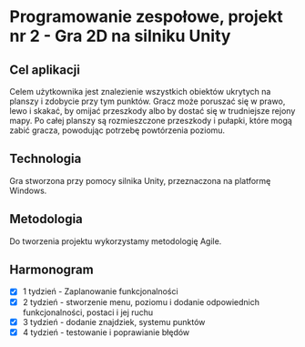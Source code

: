 # Programowanie zespołowe, projekt nr 2 - Gra 2D na silniku Unity
## Cel aplikacji
Celem użytkownika jest znalezienie wszystkich obiektów ukrytych na planszy i zdobycie przy tym punktów. Gracz może poruszać się w prawo, lewo i skakać, by omijać przeszkody albo by dostać się w trudniejsze rejony mapy. Po całej planszy są rozmieszczone przeszkody i pułapki, które mogą zabić gracza, powodując potrzebę powtórzenia poziomu.

## Technologia
Gra stworzona przy pomocy silnika Unity, przeznaczona na platformę Windows.

## Metodologia
Do tworzenia projektu wykorzystamy metodologię Agile.

## Harmonogram

- [x] 1 tydzień - Zaplanowanie funkcjonalności 
- [x] 2 tydzień - stworzenie menu, poziomu i dodanie odpowiednich funkcjonalności, postaci i jej ruchu
- [x] 3 tydzień - dodanie znajdziek, systemu punktów
- [x] 4 tydzień - testowanie i poprawianie błędów
